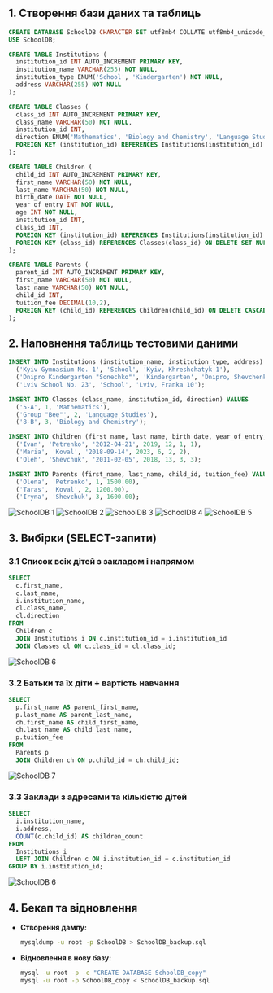 ## 1. Створення бази даних та таблиць

```sql
CREATE DATABASE SchoolDB CHARACTER SET utf8mb4 COLLATE utf8mb4_unicode_ci;
USE SchoolDB;

CREATE TABLE Institutions (
  institution_id INT AUTO_INCREMENT PRIMARY KEY,
  institution_name VARCHAR(255) NOT NULL,
  institution_type ENUM('School', 'Kindergarten') NOT NULL,
  address VARCHAR(255) NOT NULL
);

CREATE TABLE Classes (
  class_id INT AUTO_INCREMENT PRIMARY KEY,
  class_name VARCHAR(50) NOT NULL,
  institution_id INT,
  direction ENUM('Mathematics', 'Biology and Chemistry', 'Language Studies') NOT NULL,
  FOREIGN KEY (institution_id) REFERENCES Institutions(institution_id) ON DELETE CASCADE
);

CREATE TABLE Children (
  child_id INT AUTO_INCREMENT PRIMARY KEY,
  first_name VARCHAR(50) NOT NULL,
  last_name VARCHAR(50) NOT NULL,
  birth_date DATE NOT NULL,
  year_of_entry INT NOT NULL,
  age INT NOT NULL,
  institution_id INT,
  class_id INT,
  FOREIGN KEY (institution_id) REFERENCES Institutions(institution_id) ON DELETE CASCADE,
  FOREIGN KEY (class_id) REFERENCES Classes(class_id) ON DELETE SET NULL
);

CREATE TABLE Parents (
  parent_id INT AUTO_INCREMENT PRIMARY KEY,
  first_name VARCHAR(50) NOT NULL,
  last_name VARCHAR(50) NOT NULL,
  child_id INT,
  tuition_fee DECIMAL(10,2),
  FOREIGN KEY (child_id) REFERENCES Children(child_id) ON DELETE CASCADE
);
```

## 2. Наповнення таблиць тестовими даними

```sql
INSERT INTO Institutions (institution_name, institution_type, address) VALUES
  ('Kyiv Gymnasium No. 1', 'School', 'Kyiv, Khreshchatyk 1'),
  ('Dnipro Kindergarten "Sonechko"', 'Kindergarten', 'Dnipro, Shevchenka 5'),
  ('Lviv School No. 23', 'School', 'Lviv, Franka 10');

INSERT INTO Classes (class_name, institution_id, direction) VALUES
  ('5-A', 1, 'Mathematics'),
  ('Group "Bee"', 2, 'Language Studies'),
  ('8-B', 3, 'Biology and Chemistry');

INSERT INTO Children (first_name, last_name, birth_date, year_of_entry, age, institution_id, class_id) VALUES
  ('Ivan', 'Petrenko', '2012-04-21', 2019, 12, 1, 1),
  ('Maria', 'Koval', '2018-09-14', 2023, 6, 2, 2),
  ('Oleh', 'Shevchuk', '2011-02-05', 2018, 13, 3, 3);

INSERT INTO Parents (first_name, last_name, child_id, tuition_fee) VALUES
  ('Olena', 'Petrenko', 1, 1500.00),
  ('Taras', 'Koval', 2, 1200.00),
  ('Iryna', 'Shevchuk', 3, 1600.00);
```

![SchoolDB 1](https://imagedelivery.net/ECvmHqjoZV012XN8LGonQg/631d8dd9-2ec5-4ef8-e681-c23d01fb1200/public)
![SchoolDB 2](https://imagedelivery.net/ECvmHqjoZV012XN8LGonQg/a6159670-bdea-4435-5baa-36319bf4bd00/public)
![SchoolDB 3](https://imagedelivery.net/ECvmHqjoZV012XN8LGonQg/563849b0-84aa-4b6f-86ad-cfea4190dd00/public)
![SchoolDB 4](https://imagedelivery.net/ECvmHqjoZV012XN8LGonQg/3b78d89f-3729-400d-6516-68430786da00/public)
![SchoolDB 5](https://imagedelivery.net/ECvmHqjoZV012XN8LGonQg/c52579ac-302e-4c8b-2ed1-eecbab22a400/public)

## 3. Вибірки (SELECT-запити)

### 3.1 Список всіх дітей з закладом і напрямом

```sql
SELECT
  c.first_name,
  c.last_name,
  i.institution_name,
  cl.class_name,
  cl.direction
FROM
  Children c
  JOIN Institutions i ON c.institution_id = i.institution_id
  JOIN Classes cl ON c.class_id = cl.class_id;
```

![SchoolDB 6](https://imagedelivery.net/ECvmHqjoZV012XN8LGonQg/76181f67-85dc-4625-8d00-c94270a16e00/public)

### 3.2 Батьки та їх діти + вартість навчання

```sql
SELECT
  p.first_name AS parent_first_name,
  p.last_name AS parent_last_name,
  ch.first_name AS child_first_name,
  ch.last_name AS child_last_name,
  p.tuition_fee
FROM
  Parents p
  JOIN Children ch ON p.child_id = ch.child_id;
```

![SchoolDB 7](https://imagedelivery.net/ECvmHqjoZV012XN8LGonQg/75ca94a1-cf40-499e-ece0-efd386117600/public)

### 3.3 Заклади з адресами та кількістю дітей

```sql
SELECT
  i.institution_name,
  i.address,
  COUNT(c.child_id) AS children_count
FROM
  Institutions i
  LEFT JOIN Children c ON i.institution_id = c.institution_id
GROUP BY i.institution_id;
```

![SchoolDB 6](https://imagedelivery.net/ECvmHqjoZV012XN8LGonQg/cef55160-da7d-495e-6661-a788a491c200/public)

## 4. Бекап та відновлення

- **Створення дампу:**
    ```bash
    mysqldump -u root -p SchoolDB > SchoolDB_backup.sql
    ```
- **Відновлення в нову базу:**
    ```bash
    mysql -u root -p -e "CREATE DATABASE SchoolDB_copy"
    mysql -u root -p SchoolDB_copy < SchoolDB_backup.sql
    ```